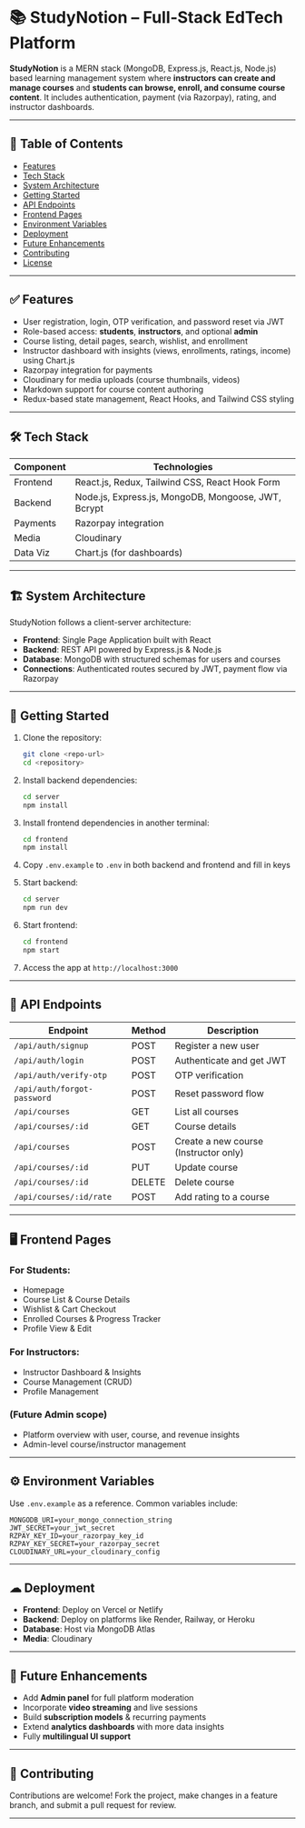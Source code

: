 # 📚 StudyNotion – Full‑Stack EdTech Platform

**StudyNotion** is a MERN stack (MongoDB, Express.js, React.js, Node.js) based learning management system where **instructors can create and manage courses** and **students can browse, enroll, and consume course content**. It includes authentication, payment (via Razorpay), rating, and instructor dashboards.

---

## 🧱 Table of Contents

* [Features](#features)
* [Tech Stack](#tech-stack)
* [System Architecture](#system-architecture)
* [Getting Started](#getting-started)
* [API Endpoints](#api-endpoints)
* [Frontend Pages](#frontend-pages)
* [Environment Variables](#environment-variables)
* [Deployment](#deployment)
* [Future Enhancements](#future-enhancements)
* [Contributing](#contributing)
* [License](#license)

---

## ✅ Features

* User registration, login, OTP verification, and password reset via JWT
* Role-based access: **students**, **instructors**, and optional **admin**
* Course listing, detail pages, search, wishlist, and enrollment
* Instructor dashboard with insights (views, enrollments, ratings, income) using Chart.js
* Razorpay integration for payments
* Cloudinary for media uploads (course thumbnails, videos)
* Markdown support for course content authoring
* Redux-based state management, React Hooks, and Tailwind CSS styling

---

## 🛠 Tech Stack

| Component | Technologies                                        |
| --------- | --------------------------------------------------- |
| Frontend  | React.js, Redux, Tailwind CSS, React Hook Form      |
| Backend   | Node.js, Express.js, MongoDB, Mongoose, JWT, Bcrypt |
| Payments  | Razorpay integration                                |
| Media     | Cloudinary                                          |
| Data Viz  | Chart.js (for dashboards)                           |

---

## 🏗 System Architecture

StudyNotion follows a client-server architecture:

* **Frontend**: Single Page Application built with React
* **Backend**: REST API powered by Express.js & Node.js
* **Database**: MongoDB with structured schemas for users and courses
* **Connections**: Authenticated routes secured by JWT, payment flow via Razorpay

---

## 🚀 Getting Started

1. Clone the repository:

   ```bash
   git clone <repo-url>
   cd <repository>
   ```
2. Install backend dependencies:

   ```bash
   cd server
   npm install
   ```
3. Install frontend dependencies in another terminal:

   ```bash
   cd frontend
   npm install
   ```
4. Copy `.env.example` to `.env` in both backend and frontend and fill in keys
5. Start backend:

   ```bash
   cd server
   npm run dev
   ```
6. Start frontend:

   ```bash
   cd frontend
   npm start
   ```
7. Access the app at `http://localhost:3000`

---

## 📄 API Endpoints

| Endpoint                    | Method | Description                           |
| --------------------------- | ------ | ------------------------------------- |
| `/api/auth/signup`          | POST   | Register a new user                   |
| `/api/auth/login`           | POST   | Authenticate and get JWT              |
| `/api/auth/verify-otp`      | POST   | OTP verification                      |
| `/api/auth/forgot-password` | POST   | Reset password flow                   |
| `/api/courses`              | GET    | List all courses                      |
| `/api/courses/:id`          | GET    | Course details                        |
| `/api/courses`              | POST   | Create a new course (Instructor only) |
| `/api/courses/:id`          | PUT    | Update course                         |
| `/api/courses/:id`          | DELETE | Delete course                         |
| `/api/courses/:id/rate`     | POST   | Add rating to a course                |

---

## 🖥 Frontend Pages

### For Students:

* Homepage
* Course List & Course Details
* Wishlist & Cart Checkout
* Enrolled Courses & Progress Tracker
* Profile View & Edit

### For Instructors:

* Instructor Dashboard & Insights
* Course Management (CRUD)
* Profile Management

### (Future Admin scope)

* Platform overview with user, course, and revenue insights
* Admin-level course/instructor management

---

## ⚙️ Environment Variables

Use `.env.example` as a reference. Common variables include:

```
MONGODB_URI=your_mongo_connection_string
JWT_SECRET=your_jwt_secret
RZPAY_KEY_ID=your_razorpay_key_id
RZPAY_KEY_SECRET=your_razorpay_secret
CLOUDINARY_URL=your_cloudinary_config
```

---

## ☁ Deployment

* **Frontend**: Deploy on Vercel or Netlify
* **Backend**: Deploy on platforms like Render, Railway, or Heroku
* **Database**: Host via MongoDB Atlas
* **Media**: Cloudinary

---

## 🔭 Future Enhancements

* Add **Admin panel** for full platform moderation
* Incorporate **video streaming** and live sessions
* Build **subscription models** & recurring payments
* Extend **analytics dashboards** with more data insights
* Fully **multilingual UI support**

---

## 🤝 Contributing

Contributions are welcome! Fork the project, make changes in a feature branch, and submit a pull request for review.

---

